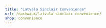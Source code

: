 ```yaml
---
title: "Latvala Sinclair Convenience"
url: /nashwauk/latvala-sinclair-convenience/
shop: convenience
---
```

